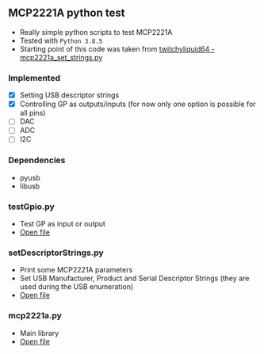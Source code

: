 ## MCP2221A python test
- Really simple python scripts to test MCP2221A
- Tested with `Python 3.8.5`
- Starting point of this code was taken from [twitchyliquid64 - mcp2221a_set_strings.py](https://gist.github.com/twitchyliquid64/a093ce11245274a2adeb631ccd2ba7eb)

### Implemented
- [x] Setting USB descriptor strings
- [x] Controlling GP as outputs/inputs (for now only one option is possible for all pins)
- [ ] DAC
- [ ] ADC
- [ ] I2C

### Dependencies
- pyusb
- libusb
### testGpio.py
- Test GP as input or output
- [Open file](./testGpio.py)
### setDescriptorStrings.py
- Print some MCP2221A parameters
- Set USB Manufacturer, Product and Serial Descriptor Strings (they are used during the USB enumeration)
- [Open file](./setDescriptorStrings.py)
### mcp2221a.py
- Main library
- [Open file](./mcp2221a.py)
